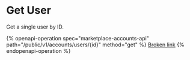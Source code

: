 # Get User

Get a single user by ID.

{% openapi-operation spec="marketplace-accounts-api" path="/public/v1/accounts/users/{id}" method="get" %}
[Broken link](broken-reference)
{% endopenapi-operation %}
